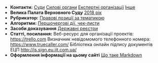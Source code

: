 <!-- TITLE: Головна сторінка -->
<!-- SUBTITLE: Зміст та посилання на інші сторінки -->

- **Контакти:** 
[Суди](https://wicase.herokuapp.com/contacts-courts) [Силові органи](https://wicase.herokuapp.com/contacts-ps) [Експертні організації](https://wicase.herokuapp.com/contacts-experts) [Інше](https://wicase.herokuapp.com/contacts-other)
- **Велика Палата Верховного Суду** 
[2018 рік](https://wicase.herokuapp.com/VPVS18)
- **Рубрикатор:** 
[Правові позиції за тематикою](https://wicase.herokuapp.com/tags)
- **Алгоритми:**
[Першочергові дії, чек-листи](https://wicase.herokuapp.com/algoritm)
- **Засоби доказування** 
[Державні реєстри](https://wicase.herokuapp.com/reyestr)
- **Статті, посилання:** 
Веб-ресурс для організації проектів: https://trello.com
Визначник невідомомого телефонного номера: https://www.truecaller.com/
Бібліотека онлайн підпису документів ЕЦП http://js.sign.eu.iit.com.ua/
- **Оформлення інформації на цьому сайті** [Що таке Markdown](https://guides.hexlet.io/markdown)